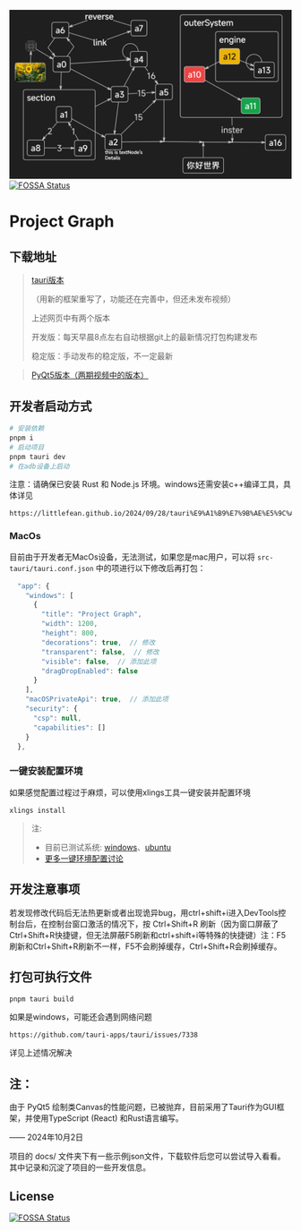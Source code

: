 ![宣传图](src/assets/poster.png)
[![FOSSA Status](https://app.fossa.com/api/projects/git%2Bgithub.com%2FLiRenTech%2Fproject-graph.svg?type=shield)](https://app.fossa.com/projects/git%2Bgithub.com%2FLiRenTech%2Fproject-graph?ref=badge_shield)

# Project Graph

## 下载地址

> [tauri版本](https://project-graph.top)
>
> （用新的框架重写了，功能还在完善中，但还未发布视频）
>
> 上述网页中有两个版本
>
> 开发版：每天早晨8点左右自动根据git上的最新情况打包构建发布
>
> 稳定版：手动发布的稳定版，不一定最新

> [PyQt5版本（两期视频中的版本）](https://github.com/LiRenTech/project-graph/releases/tag/pyqt-2024-10-3)

## 开发者启动方式

```bash
# 安装依赖
pnpm i
# 启动项目
pnpm tauri dev
# 在adb设备上启动
```

注意：请确保已安装 Rust 和 Node.js 环境。windows还需安装c++编译工具，具体详见

```
https://littlefean.github.io/2024/09/28/tauri%E9%A1%B9%E7%9B%AE%E5%9C%A8windows%E4%B8%8A%E7%9A%84%E5%BC%80%E5%8F%91%E8%B8%A9%E5%9D%91/
```

### MacOs

目前由于开发者无MacOs设备，无法测试，如果您是mac用户，可以将 `src-tauri/tauri.conf.json` 中的项进行以下修改后再打包：

```js
  "app": {
    "windows": [
      {
        "title": "Project Graph",
        "width": 1200,
        "height": 800,
        "decorations": true,  // 修改
        "transparent": false,  // 修改
        "visible": false,  // 添加此项
        "dragDropEnabled": false
      }
    ],
    "macOSPrivateApi": true,  // 添加此项
    "security": {
      "csp": null,
      "capabilities": []
    }
  },
```

### 一键安装配置环境

如果感觉配置过程过于麻烦，可以使用xlings工具一键安装并配置环境

```
xlings install
```

> 注:
>
> - 目前已测试系统: [windows](https://github.com/LiRenTech/project-graph/issues/139#issuecomment-2470110723)、[ubuntu](https://github.com/LiRenTech/project-graph/issues/139#issuecomment-2474507140)
> - [更多一键环境配置讨论](https://github.com/LiRenTech/project-graph/issues/139)

## 开发注意事项

若发现修改代码后无法热更新或者出现诡异bug，用ctrl+shift+i进入DevTools控制台后，在控制台窗口激活的情况下，按 Ctrl+Shift+R 刷新（因为窗口屏蔽了Ctrl+Shift+R快捷键，但无法屏蔽F5刷新和ctrl+shift+i等特殊的快捷键）注：F5刷新和Ctrl+Shift+R刷新不一样，F5不会刷掉缓存，Ctrl+Shift+R会刷掉缓存。

## 打包可执行文件

```
pnpm tauri build
```

如果是windows，可能还会遇到网络问题

```
https://github.com/tauri-apps/tauri/issues/7338
```

详见上述情况解决

## 注：

由于 PyQt5 绘制类Canvas的性能问题，已被抛弃，目前采用了Tauri作为GUI框架，并使用TypeScript (React) 和Rust语言编写。

—— 2024年10月2日

项目的 docs/ 文件夹下有一些示例json文件，下载软件后您可以尝试导入看看。其中记录和沉淀了项目的一些开发信息。

## License

[![FOSSA Status](https://app.fossa.com/api/projects/git%2Bgithub.com%2FLiRenTech%2Fproject-graph.svg?type=large)](https://app.fossa.com/projects/git%2Bgithub.com%2FLiRenTech%2Fproject-graph?ref=badge_large)
